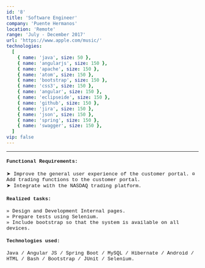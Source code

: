 ```yaml
---
id: '8'
title: 'Software Engineer'
company: 'Puente Hermanos'
location: 'Remote'
range: 'July - December 2017'
url: 'https://www.apple.com/music/'
technologies:
  [
    { name: 'java', size: 50 },
    { name: 'angularjs', size: 150 },
    { name: 'apache', size: 150 },
    { name: 'atom', size: 150 },
    { name: 'bootstrap', size: 150 },
    { name: 'css3', size: 150 },
    { name: 'angular', size: 150 },
    { name: 'eclipseide', size: 150 },
    { name: 'github', size: 150 },
    { name: 'jira', size: 150 },
    { name: 'json', size: 150 },
    { name: 'spring', size: 150 },
    { name: 'swagger', size: 150 },
  ]
vip: false
---
```


---

<font size = 2 face = "Courier New" >

#### Functional Requirements:

➤ Improve the general user experience of the customer portal. ¤ Add trading functions to the customer portal.  
➤ Integrate with the NASDAQ trading platform.

#### Realized tasks:

» Design and Development Internal pages.  
» Prepare tests using Selenium.  
» Include bootstrap so that the system is available on all devices.

#### Technologies used:

Java / Angular JS / Spring Boot / MySQL / Hibernate / Android / HTML / Bash / Bootstrap / JUnit / Selenium.

</font>
